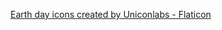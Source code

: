 <a href="https://www.flaticon.com/free-icons/earth-day" title="earth day icons">Earth day icons created by Uniconlabs - Flaticon</a>